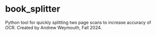 # book_splitter

Python tool for quickly splitting two page scans to increase accuracy of OCR. Created by Andrew Weymouth, Fall 2024.